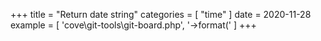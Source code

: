 +++
title = "Return date string"
categories = [ "time" ]
date = 2020-11-28
example = [
   'cove\git-tools\git-board.php', '->format('
]
+++
